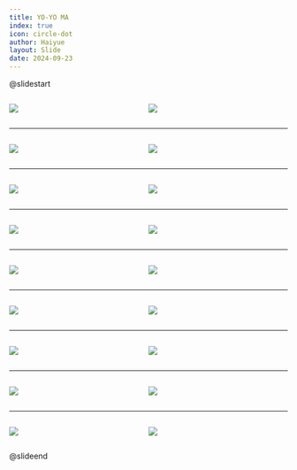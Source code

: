 ```yaml
---
title: YO-YO MA
index: true
icon: circle-dot
author: Haiyue
layout: Slide
date: 2024-09-23
---
```

 
@slidestart

<div style="display:flex">
<div style="flex:1">

![](https://raw.githubusercontent.com/yclord/reading/refs/heads/master/english/Level-Q/YO-YO%20MA/001.webp)
</div>
<div style="flex:1">

![](https://raw.githubusercontent.com/yclord/reading/refs/heads/master/english/Level-Q/YO-YO%20MA/002.webp)
</div>
</div>

---

<div style="display:flex">
<div style="flex:1">

![](https://raw.githubusercontent.com/yclord/reading/refs/heads/master/english/Level-Q/YO-YO%20MA/003.webp)
</div>
<div style="flex:1">

![](https://raw.githubusercontent.com/yclord/reading/refs/heads/master/english/Level-Q/YO-YO%20MA/004.webp)
</div>
</div>

---

<div style="display:flex">
<div style="flex:1">

![](https://raw.githubusercontent.com/yclord/reading/refs/heads/master/english/Level-Q/YO-YO%20MA/005.webp)
</div>
<div style="flex:1">

![](https://raw.githubusercontent.com/yclord/reading/refs/heads/master/english/Level-Q/YO-YO%20MA/006.webp)
</div>
</div>

---

<div style="display:flex">
<div style="flex:1">

![](https://raw.githubusercontent.com/yclord/reading/refs/heads/master/english/Level-Q/YO-YO%20MA/007.webp)
</div>
<div style="flex:1">

![](https://raw.githubusercontent.com/yclord/reading/refs/heads/master/english/Level-Q/YO-YO%20MA/008.webp)
</div>
</div>

---

<div style="display:flex">
<div style="flex:1">

![](https://raw.githubusercontent.com/yclord/reading/refs/heads/master/english/Level-Q/YO-YO%20MA/009.webp)
</div>
<div style="flex:1">

![](https://raw.githubusercontent.com/yclord/reading/refs/heads/master/english/Level-Q/YO-YO%20MA/010.webp)
</div>
</div>

---

<div style="display:flex">
<div style="flex:1">

![](https://raw.githubusercontent.com/yclord/reading/refs/heads/master/english/Level-Q/YO-YO%20MA/011.webp)
</div>
<div style="flex:1">

![](https://raw.githubusercontent.com/yclord/reading/refs/heads/master/english/Level-Q/YO-YO%20MA/012.webp)
</div>
</div>

---

<div style="display:flex">
<div style="flex:1">

![](https://raw.githubusercontent.com/yclord/reading/refs/heads/master/english/Level-Q/YO-YO%20MA/013.webp)
</div>
<div style="flex:1">

![](https://raw.githubusercontent.com/yclord/reading/refs/heads/master/english/Level-Q/YO-YO%20MA/014.webp)
</div>
</div>

---

<div style="display:flex">
<div style="flex:1">

![](https://raw.githubusercontent.com/yclord/reading/refs/heads/master/english/Level-Q/YO-YO%20MA/015.webp)
</div>
<div style="flex:1">

![](https://raw.githubusercontent.com/yclord/reading/refs/heads/master/english/Level-Q/YO-YO%20MA/016.webp)
</div>
</div>

---

<div style="display:flex">
<div style="flex:1">

![](https://raw.githubusercontent.com/yclord/reading/refs/heads/master/english/Level-Q/YO-YO%20MA/017.webp)
</div>
<div style="flex:1">

![](https://raw.githubusercontent.com/yclord/reading/refs/heads/master/english/Level-Q/YO-YO%20MA/018.webp)
</div>
</div>

@slideend
